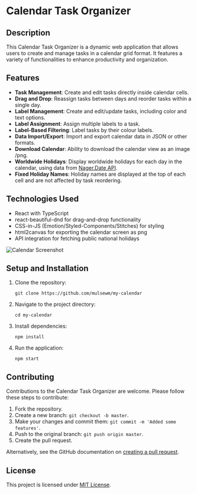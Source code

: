 
# Calendar Task Organizer

## Description

This Calendar Task Organizer is a dynamic web application that allows users to create and manage tasks in a calendar grid format. It features a variety of functionalities to enhance productivity and organization.

## Features

- **Task Management**: Create and edit tasks directly inside calendar cells.
- **Drag and Drop**: Reassign tasks between days and reorder tasks within a single day.
- **Label Management**: Create and edit/update  tasks, including color and text options.
- **Label Assignment**: Assign multiple labels to a task.
- **Label-Based Filtering**: Label tasks by their colour labels.
- **Data Import/Export**: Import and export calendar data in JSON or other formats.
- **Download Calendar**: Ability to download the calendar view as an image /png.
- **Worldwide Holidays**: Display worldwide holidays for each day in the calendar, using data from [Nager.Date API](https://date.nager.at/swagger/index.html).
- **Fixed Holiday Names**: Holiday names are displayed at the top of each cell and are not affected by task reordering.

## Technologies Used

- React with TypeScript
- react-beautiful-dnd for drag-and-drop functionality
- CSS-in-JS (Emotion/Styled-Components/Stitches) for styling
- html2canvas for exporting the calendar screen as png
- API integration for fetching public national holidays

![Calendar Screenshot](./calendar.png)
## Setup and Installation

1. Clone the repository:
   ```
   git clone https://github.com/mulsewm/my-calendar
   ```
2. Navigate to the project directory:
   ```
   cd my-calendar
   ```
3. Install dependencies:
   ```
   npm install
   ```
4. Run the application:
   ```
   npm start
   ```

## Contributing

Contributions to the Calendar Task Organizer are welcome. Please follow these steps to contribute:

1. Fork the repository.
2. Create a new branch: `git checkout -b master`.
3. Make your changes and commit them: `git commit -m 'Added some features'`.
4. Push to the original branch: `git push origin master`.
5. Create the pull request.

Alternatively, see the GitHub documentation on [creating a pull request](https://help.github.com/articles/creating-a-pull-request/).

## License

This project is licensed under [MIT License](LICENSE).
